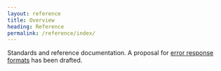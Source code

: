 ```yaml
---
layout: reference
title: Overview
heading: Reference
permalink: /reference/index/
---
```


Standards and reference documentation. A proposal for [error response formats](https://github.com/folio-org/okapi/blob/master/doc/error-formats-in-folio.md) has been drafted.


